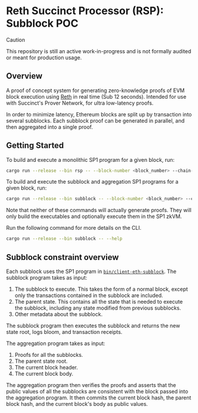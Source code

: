 # Reth Succinct Processor (RSP): Subblock POC

> [!CAUTION]
>
> This repository is still an active work-in-progress and is not formally audited or meant for production usage.

## Overview

A proof of concept system for generating zero-knowledge proofs of EVM block execution using [Reth](https://github.com/paradigmxyz/reth) in real time (Sub 12 seconds). Intended for use with Succinct's Prover Network, for ultra low-latency proofs.

In order to minimize latency, Ethereum blocks are split up by transaction into several subblocks.
Each subblock proof can be generated in parallel, and then aggregated into a single proof.

## Getting Started

To build and execute a monolithic SP1 program for a given block, run:

```bash
cargo run --release --bin rsp -- --block-number <block_number> --chain-id 1 
```

To build and execute the subblock and aggregation SP1 programs for a given block, run:

```bash
cargo run --release --bin subblock -- --block-number <block_number> --chain-id 1 
```

Note that neither of these commands will actually generate proofs. They will only build the executables
and optionally execute them in the SP1 zkVM.

Run the following command for more details on the CLI.

```bash
cargo run --release --bin subblock -- --help
```

## Subblock constraint overview

Each subblock uses the SP1 program in [`bin/client-eth-subblock`](bin/client-eth-subblock). The subblock program takes as input:

1. The subblock to execute. This takes the form of a normal block, except only the transactions contained in the subblock are included.
2. The parent state. This contains all the state that is needed to execute the subblock, including any state modified from previous subblocks.
3. Other metadata about the subblock.

The subblock program then executes the subblock and returns the new state root, logs bloom, and transaction receipts.

The aggregation program takes as input:

1. Proofs for all the subblocks.
2. The parent state root.
3. The current block header.
4. The current block body.

The aggregation program then verifies the proofs and asserts that the public values of all the subblocks are consistent with the block passed into the aggregation program. It then commits the current block hash, the parent block hash, and the current block's body as public values.
